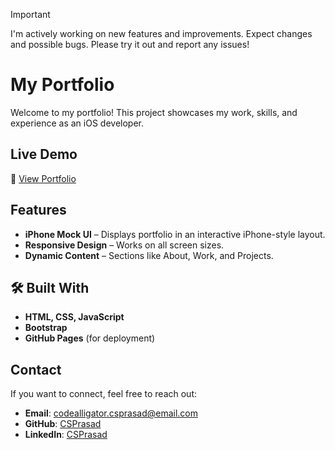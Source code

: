 > [!IMPORTANT]
> I'm actively working on new features and improvements.
> Expect changes and possible bugs. 
> Please try it out and report any issues!

# My Portfolio

Welcome to my portfolio! This project showcases my work, skills, and experience as an iOS developer.

## Live Demo  
🔗 [View Portfolio](https://csprasad.github.io/csprasad-portfolio)


## Features  
- **iPhone Mock UI** – Displays portfolio in an interactive iPhone-style layout.  
- **Responsive Design** – Works on all screen sizes.  
- **Dynamic Content** – Sections like About, Work, and Projects.  

## 🛠️ Built With  
- **HTML, CSS, JavaScript**  
- **Bootstrap**  
- **GitHub Pages** (for deployment)  

## Contact  
If you want to connect, feel free to reach out:  
- **Email**: codealligator.csprasad@email.com  
- **GitHub**: [CSPrasad](https://github.com/csprasad)  
- **LinkedIn**: [CSPrasad](https://linkedin.com/in/csprasadios)  
